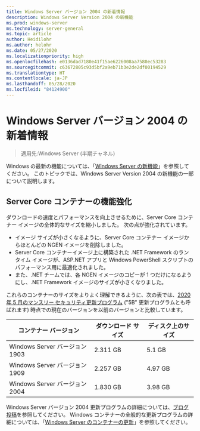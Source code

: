 ```yaml
---
title: Windows Server バージョン 2004 の新着情報
description: Windows Server Version 2004 の新機能
ms.prod: windows-server
ms.technology: server-general
ms.topic: article
author: Heidilohr
ms.author: helohr
ms.date: 05/27/2020
ms.localizationpriority: high
ms.openlocfilehash: e0136dad7180e41f15ae6226008aa7580ec53283
ms.sourcegitcommit: c63672805c93d5bf2a9eb71b3e2de2df00194529
ms.translationtype: HT
ms.contentlocale: ja-JP
ms.lasthandoff: 05/28/2020
ms.locfileid: "84124900"
---
```

# <a name="whats-new-in-windows-server-version-2004"></a>Windows Server バージョン 2004 の新着情報

>適用先:Windows Server (半期チャネル)

Windows の最新の機能については、「[Windows Server の新機能](whats-new-in-windows-server.md)」を参照してください。 このトピックでは、Windows Server Version 2004 の新機能の一部について説明します。

## <a name="server-core-container-improvements"></a>Server Core コンテナーの機能強化

ダウンロードの速度とパフォーマンスを向上させるために、Server Core コンテナー イメージの全体的なサイズを縮小しました。 次の点が強化されています。

- イメージ サイズが小さくなるように、Server Core コンテナー イメージからほとんどの NGEN イメージを削除しました。
- Server Core コンテナーイメージ上に構築された .NET Framework のランタイム イメージが、ASP.NET アプリと Windows PowerShell スクリプトのパフォーマンス用に最適化されました。
- また、.NET チームでは、各 NGEN イメージのコピーが 1 つだけになるようにし、.NET Framework イメージのサイズが小さくなりました。

これらのコンテナーのサイズをよりよく理解できるように、次の表では、[2020 年 5 月のマンスリー セキュリティ更新プログラム](https://support.microsoft.com/help/4561769/windows-server-containers-for-may-2020) ("5B" 更新プログラムとも呼ばれます) 時点での現在のバージョンを以前のバージョンと比較しています。

| コンテナー バージョン | ダウンロード サイズ | ディスク上のサイズ |
|---|---|---|
| Windows Server バージョン 1903 | 2.311 GB | 5.1 GB |
| Windows Server バージョン 1909 | 2.257 GB | 4.97 GB |
| Windows Server バージョン 2004 | 1.830 GB | 3.98 GB |

Windows Server バージョン 2004 更新プログラムの詳細については、[ブログ投稿](https://techcommunity.microsoft.com/t5/containers/windows-server-version-2004-now-available/ba-p/1419194)を参照してください。 Windows コンテナーの全般的な更新プログラムの詳細については、「[Windows Server のコンテナーの更新](/virtualization/windowscontainers/deploy-containers/update-containers/)」を参照してください。
